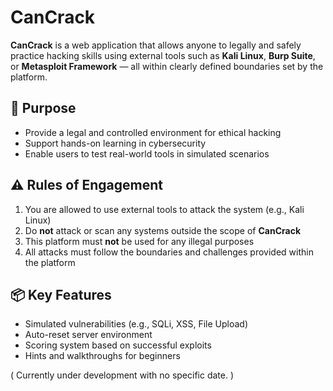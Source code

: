 # CanCrack

**CanCrack** is a web application that allows anyone to legally and safely practice hacking skills using external tools such as **Kali Linux**, **Burp Suite**, or **Metasploit Framework** — all within clearly defined boundaries set by the platform.

## 🔐 Purpose

- Provide a legal and controlled environment for ethical hacking
- Support hands-on learning in cybersecurity
- Enable users to test real-world tools in simulated scenarios

## ⚠️ Rules of Engagement

1. You are allowed to use external tools to attack the system (e.g., Kali Linux)
2. Do **not** attack or scan any systems outside the scope of **CanCrack**
3. This platform must **not** be used for any illegal purposes
4. All attacks must follow the boundaries and challenges provided within the platform

## 📦 Key Features

- Simulated vulnerabilities (e.g., SQLi, XSS, File Upload)
- Auto-reset server environment
- Scoring system based on successful exploits
- Hints and walkthroughs for beginners


( Currently under development with no specific date. )
